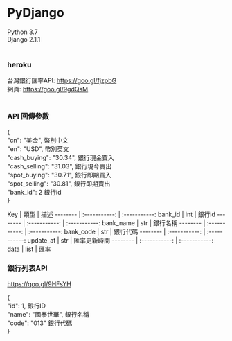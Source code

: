 # PyDjango <br/>
Python 3.7<br/>
Django 2.1.1<br/><br/>
### heroku <br/>
台灣銀行匯率API: https://goo.gl/fjzpbG<br/>
網頁: https://goo.gl/9gdQsM<br/>
<br/>
### API 回傳參數
<p> { <br/>
    "cn": "美金",  幣別中文 <br/>
    "en": "USD",   幣別英文 <br/>
    "cash_buying": "30.34",  銀行現金買入 <br/>
    "cash_selling": "31.03",  銀行現今賣出 <br/>
    "spot_buying": "30.71",  銀行即期買入 <br/>
    "spot_selling": "30.81",  銀行即期賣出 <br/>
    "bank_id": 2  銀行id <br/>
} </p>
 Key       | 類型      | 描述      
 -------- | :-----------:  | :-----------: 
 bank_id     | int     | 銀行id     
 -------- | :-----------:  | :-----------: 
 bank_name     | str     | 銀行名稱
 -------- | :-----------:  | :-----------: 
 bank_code     | str     | 銀行代碼
 -------- | :-----------:  | :-----------: 
 update_at     | str     | 匯率更新時間
 -------- | :-----------:  | :-----------: 
 data     | list     | 匯率

### 銀行列表API <br/>
https://goo.gl/9HFsYH <br/>
<p>{ <br/>
       "id": 1, 銀行ID <br/>
       "name": "國泰世華", 銀行名稱 <br/>
       "code": "013" 銀行代碼<br/>
    }<p>

